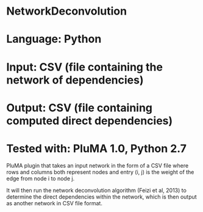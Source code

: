 # NetworkDeconvolution
# Language: Python
# Input: CSV (file containing the network of dependencies)
# Output: CSV (file containing computed direct dependencies)
# Tested with: PluMA 1.0, Python 2.7

PluMA plugin that takes an input network in the form of a CSV file where
rows and columns both represent nodes and entry (i, j) is the weight of
the edge from node i to node j.

It will then run the network deconvolution algorithm (Feizi et al, 2013)
to determine the direct dependencies within the network, which is then
output as another network in CSV file format.

